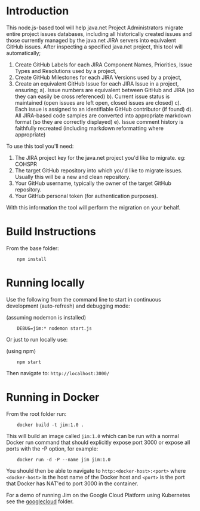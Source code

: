 # Introduction

This node.js-based tool will help java.net Project Administrators migrate entire project 
issues databases, including all historically created issues and those currently managed by 
the java.net JIRA servers into equivalent GitHub issues.   After inspecting a specified
java.net project, this tool will automatically; 

1. Create GitHub Labels for each JIRA Component Names, Priorities, Issue Types and Resolutions used by a project,
2. Create GitHub Milestones for each JIRA Versions used by a project,
3. Create an equivalent GitHub Issue for each JIRA Issue in a project, ensuring;
a). Issue numbers are equivalent between GitHub and JIRA (so they can easily be cross referenced)
b). Current issue status is maintained (open issues are left open, closed issues are closed)
c). Each issue is assigned to an identifiable GitHub contributor (if found)
d). All JIRA-based code samples are converted into appropriate markdown format (so they are correctly displayed)
e). Issue comment history is faithfully recreated (including markdown reformatting where appropriate)

To use this tool you'll need:

1. The JIRA project key for the java.net project you'd like to migrate.  eg: COHSPR
2. The target GitHub repository into which you'd like to migrate issues.  Usually this will be a new and clean repository.
3. Your GitHub username, typically the owner of the target GitHub repository.
4. Your GitHub personal token (for authentication purposes).

With this information the tool will perform the migration on your behalf.

# Build Instructions

From the base folder:

```
    npm install
```

# Running locally

Use the following from the command line to start in continuous development (auto-refresh) and debugging mode:

(assuming nodemon is installed)

```
    DEBUG=jim:* nodemon start.js
```    

Or just to run locally use:

(using npm)

```
    npm start
```

Then navigate to:  `http://localhost:3000/`

# Running in Docker

From the root folder run:

```
    docker build -t jim:1.0 .
```

This will build an image called ```jim:1.0``` which can be run with a normal Docker run command
that should explicitly expose port 3000 or expose all ports with the -P option, for example:

```
    docker run -d -P --name jim jim:1.0
```

You should then be able to navigate to `http:<docker-host>:<port>` where `<docker-host>` is the host name of the Docker 
host and `<port>` is the port that Docker has NAT'ed to port 3000 in the container.
  
For a demo of running Jim on the Google Cloud Platform using Kubernetes see the [googlecloud](googlecloud/README.md) folder.   